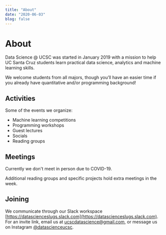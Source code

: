 ```yaml
---
title: "About"
date: "2020-06-03"
blog: false
---
```


# About

Data Science @ UCSC was started in January 2019 with a mission to help 
UC Santa Cruz students learn practical data science, analytics and machine 
learning skills.

We welcome students from all majors, though you’ll have an easier time 
if you already have quantitative and/or programming background!

## Activities

Some of the events we organize:
- Machine learning competitions
- Programming workshops
- Guest lectures
- Socials
- Reading groups

## Meetings

Currently we don't meet in person due to COVID-19.

Additional reading groups and specific projects hold extra meetings in the week.

## Joining

We communicate through our Slack workspace [https://datascienceslugs.slack.com](https://datascienceslugs.slack.com). For an invite link, email us at ucscdatascience@gmail.com, or message us on Instagram [@datascienceucsc](https://www.instagram.com/datascienceucsc/). 


